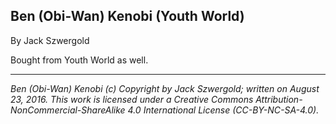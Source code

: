 ## Ben (Obi-Wan) Kenobi (Youth World)

By Jack Szwergold

Bought from Youth World as well.

***

*Ben (Obi-Wan) Kenobi (c) Copyright by Jack Szwergold; written on August 23, 2016. This work is licensed under a Creative Commons Attribution-NonCommercial-ShareAlike 4.0 International License (CC-BY-NC-SA-4.0).*